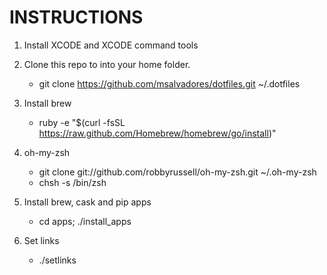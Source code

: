 # INSTRUCTIONS

1. Install XCODE and XCODE command tools

2. Clone this repo to into your home folder.
    - git clone https://github.com/msalvadores/dotfiles.git ~/.dotfiles

3. Install brew
    - ruby -e "$(curl -fsSL https://raw.github.com/Homebrew/homebrew/go/install)"

4. oh-my-zsh
    - git clone git://github.com/robbyrussell/oh-my-zsh.git ~/.oh-my-zsh
    - chsh -s /bin/zsh

5. Install brew, cask and pip apps
    - cd apps; ./install\_apps

6. Set links
    - ./setlinks
